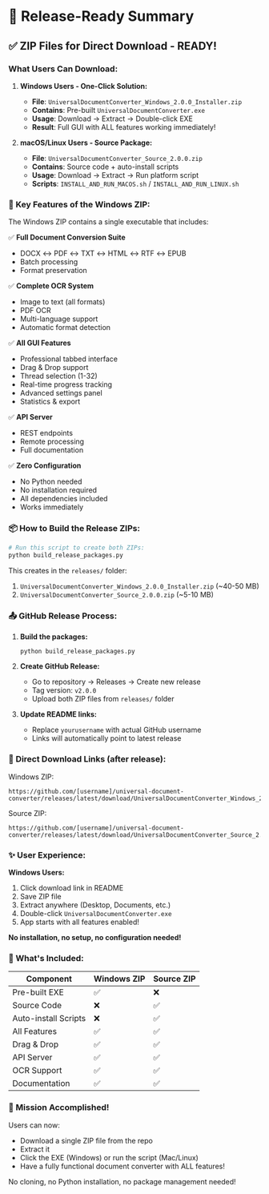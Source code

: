 # 🎉 Release-Ready Summary

## ✅ ZIP Files for Direct Download - READY!

### What Users Can Download:

1. **Windows Users - One-Click Solution:**
   - **File**: `UniversalDocumentConverter_Windows_2.0.0_Installer.zip`
   - **Contains**: Pre-built `UniversalDocumentConverter.exe`
   - **Usage**: Download → Extract → Double-click EXE
   - **Result**: Full GUI with ALL features working immediately!

2. **macOS/Linux Users - Source Package:**
   - **File**: `UniversalDocumentConverter_Source_2.0.0.zip`
   - **Contains**: Source code + auto-install scripts
   - **Usage**: Download → Extract → Run platform script
   - **Scripts**: `INSTALL_AND_RUN_MACOS.sh` / `INSTALL_AND_RUN_LINUX.sh`

### 🎯 Key Features of the Windows ZIP:

The Windows ZIP contains a single executable that includes:

✅ **Full Document Conversion Suite**
- DOCX ↔ PDF ↔ TXT ↔ HTML ↔ RTF ↔ EPUB
- Batch processing
- Format preservation

✅ **Complete OCR System**
- Image to text (all formats)
- PDF OCR
- Multi-language support
- Automatic format detection

✅ **All GUI Features**
- Professional tabbed interface
- Drag & Drop support
- Thread selection (1-32)
- Real-time progress tracking
- Advanced settings panel
- Statistics & export

✅ **API Server**
- REST endpoints
- Remote processing
- Full documentation

✅ **Zero Configuration**
- No Python needed
- No installation required
- All dependencies included
- Works immediately

### 📦 How to Build the Release ZIPs:

```bash
# Run this script to create both ZIPs:
python build_release_packages.py
```

This creates in the `releases/` folder:
1. `UniversalDocumentConverter_Windows_2.0.0_Installer.zip` (~40-50 MB)
2. `UniversalDocumentConverter_Source_2.0.0.zip` (~5-10 MB)

### 📤 GitHub Release Process:

1. **Build the packages:**
   ```bash
   python build_release_packages.py
   ```

2. **Create GitHub Release:**
   - Go to repository → Releases → Create new release
   - Tag version: `v2.0.0`
   - Upload both ZIP files from `releases/` folder

3. **Update README links:**
   - Replace `yourusername` with actual GitHub username
   - Links will automatically point to latest release

### 🔗 Direct Download Links (after release):

Windows ZIP:
```
https://github.com/[username]/universal-document-converter/releases/latest/download/UniversalDocumentConverter_Windows_2.0.0_Installer.zip
```

Source ZIP:
```
https://github.com/[username]/universal-document-converter/releases/latest/download/UniversalDocumentConverter_Source_2.0.0.zip
```

### ✨ User Experience:

**Windows Users:**
1. Click download link in README
2. Save ZIP file
3. Extract anywhere (Desktop, Documents, etc.)
4. Double-click `UniversalDocumentConverter.exe`
5. App starts with all features enabled!

**No installation, no setup, no configuration needed!**

### 🚀 What's Included:

| Component | Windows ZIP | Source ZIP |
|-----------|------------|------------|
| Pre-built EXE | ✅ | ❌ |
| Source Code | ❌ | ✅ |
| Auto-install Scripts | ❌ | ✅ |
| All Features | ✅ | ✅ |
| Drag & Drop | ✅ | ✅ |
| API Server | ✅ | ✅ |
| OCR Support | ✅ | ✅ |
| Documentation | ✅ | ✅ |

### 🎯 Mission Accomplished!

Users can now:
- Download a single ZIP file from the repo
- Extract it
- Click the EXE (Windows) or run the script (Mac/Linux)
- Have a fully functional document converter with ALL features!

No cloning, no Python installation, no package management needed!